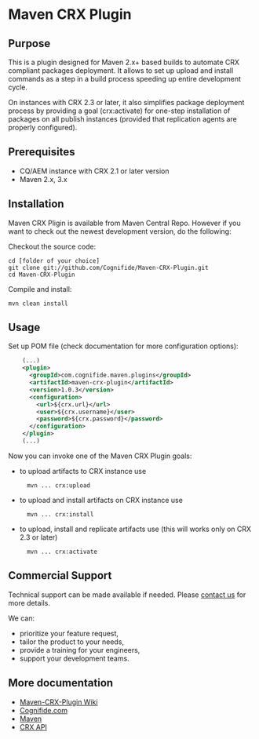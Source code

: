 # Maven CRX Plugin 

## Purpose
This is a plugin designed for Maven 2.x+ based builds to automate CRX compliant packages deployment. 
It allows to set up upload and install commands as a step in a build process speeding up entire development cycle.

On instances with CRX 2.3 or later, it also simplifies package deployment process by providing a goal (crx:activate) for one-step installation of packages on all publish instances (provided that replication agents are properly configured).

## Prerequisites
* CQ/AEM instance with CRX 2.1 or later version
* Maven 2.x, 3.x

## Installation
Maven CRX Pligin is available from Maven Central Repo. However if you want to check out the newest development version, do the following:

Checkout the source code:

    cd [folder of your choice]
    git clone git://github.com/Cognifide/Maven-CRX-Plugin.git
    cd Maven-CRX-Plugin

Compile and install:

    mvn clean install

## Usage
Set up POM file (check documentation for more configuration options):

```xml
    (...)
    <plugin>
      <groupId>com.cognifide.maven.plugins</groupId>
      <artifactId>maven-crx-plugin</artifactId>
      <version>1.0.3</version>
      <configuration>
        <url>${crx.url}</url>
        <user>${crx.username}</user>
        <password>${crx.password}</password>
      </configuration>
    </plugin>
    (...)
```
Now you can invoke one of the Maven CRX Plugin goals:
* to upload artifacts to CRX instance use

        mvn ... crx:upload

* to upload and install artifacts on CRX instance use

        mvn ... crx:install

* to upload, install and replicate artifacts use (this will works only on CRX 2.3 or later)

        mvn ... crx:activate

## Commercial Support
Technical support can be made available if needed. Please [contact us](mailto:crx-plugin-support@cognifide.com) for more details.

We can:
* prioritize your feature request,
* tailor the product to your needs,
* provide a training for your engineers,
* support your development teams.

## More documentation
* [Maven-CRX-Plugin Wiki](https://github.com/Cognifide/Maven-CRX-Plugin/wiki)
* [Cognifide.com](http://cognifide.com)
* [Maven](http://maven.apache.org)
* [CRX API](http://dev.day.com/content/docs/en/crx/current/how_to/package_manager.html#Package%20Manager%20HTTP%20Service%20API)